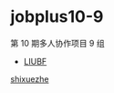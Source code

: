 # jobplus10-9
第 10 期多人协作项目 9 组
* [LIUBF](https://github.com/Jasonlbf/jobplus10-9)



[shixuezhe](https://github.com/shixuezhe/)
